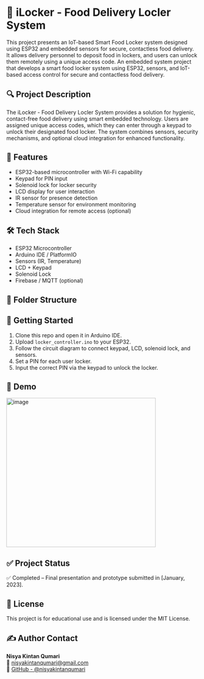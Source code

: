 # 🔐 iLocker - Food Delivery Locler System

This project presents an IoT-based Smart Food Locker system designed using ESP32 and embedded sensors for secure, contactless food delivery. It allows delivery personnel to deposit food in lockers, and users can unlock them remotely using a unique access code.
An embedded system project that develops a smart food locker system using ESP32, sensors, and IoT-based access control for secure and contactless food delivery.

## 🔍 Project Description
The iLocker - Food Delivery Locler System provides a solution for hygienic, contact-free food delivery using smart embedded technology. Users are assigned unique access codes, which they can enter through a keypad to unlock their designated food locker. The system combines sensors, security mechanisms, and optional cloud integration for enhanced functionality.

## 📌 Features
- ESP32-based microcontroller with Wi-Fi capability
- Keypad for PIN input
- Solenoid lock for locker security
- LCD display for user interaction
- IR sensor for presence detection
- Temperature sensor for environment monitoring
- Cloud integration for remote access (optional)

## 🛠️ Tech Stack
- ESP32 Microcontroller
- Arduino IDE / PlatformIO
- Sensors (IR, Temperature)
- LCD + Keypad
- Solenoid Lock
- Firebase / MQTT (optional)

## 📁 Folder Structure

## 🚀 Getting Started
1. Clone this repo and open it in Arduino IDE.
2. Upload `locker_controller.ino` to your ESP32.
3. Follow the circuit diagram to connect keypad, LCD, solenoid lock, and sensors.
4. Set a PIN for each user locker.
5. Input the correct PIN via the keypad to unlock the locker.

## 📸 Demo
<img width="392" alt="image" src="https://github.com/user-attachments/assets/c4010a07-9eea-41e9-a8f4-b066a1a28bae" />

## ✅ Project Status
✅ Completed – Final presentation and prototype submitted in [January, 2023].

## 📄 License
This project is for educational use and is licensed under the MIT License.

## ✍️ Author Contact
**Nisya Kintan Qumari**  
📧 nisyakintanqumari@gmail.com  
🔗 [GitHub - @nisyakintanqumari](https://github.com/nisyakintanqumari)
